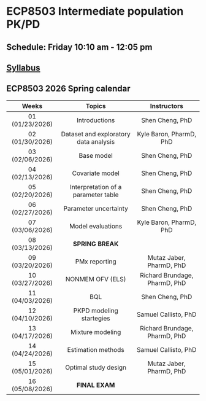 # ECP8503 Intermediate population PK/PD

## Schedule: Friday 10:10 am - 12:05 pm

## [Syllabus](https://docs.google.com/document/d/14ttVIYZN6z524rzcIPDj6ZXysdQVEq_-/edit)

## ECP8503 2026 Spring calendar

| Weeks            | Topics                                               | Instructors                      |
|:----------------:|:----------------------------------------------------:|:--------------------------------:|
| 01 (01/23/2026)  | Introductions                                        | Shen Cheng, PhD                  |
| 02 (01/30/2026)  | Dataset and exploratory data analysis                | Kyle Baron, PharmD, PhD          |
| 03 (02/06/2026)  | Base model                                           | Shen Cheng, PhD                  |
| 04 (02/13/2026)  | Covariate model                                      | Shen Cheng, PhD                  |
| 05 (02/20/2026)  | Interpretation of a parameter table                  | Shen Cheng, PhD                  |
| 06 (02/27/2026)  | Parameter uncertainty                                | Shen Cheng, PhD                  |
| 07 (03/06/2026)  | Model evaluations                                    | Kyle Baron, PharmD, PhD          |
| 08 (03/13/2026)  | **SPRING BREAK**                                     |                                  |
| 09 (03/20/2026)  | PMx reporting                                        | Mutaz Jaber, PharmD, PhD         |
| 10 (03/27/2026)  | NONMEM OFV (ELS)                                     | Richard Brundage, PharmD, PhD    |
| 11 (04/03/2026)  | BQL                                                  | Shen Cheng, PhD                  |
| 12 (04/10/2026)  | PKPD modeling startegies                             | Samuel Callisto, PhD             |
| 13 (04/17/2026)  | Mixture modeling                                     | Richard Brundage, PharmD, PhD    |
| 14 (04/24/2026)  | Estimation methods                                   | Samuel Callisto, PhD             |
| 15 (05/01/2026)  | Optimal study design                                 | Mutaz Jaber, PharmD, PhD         |
| 16 (05/08/2026)  | **FINAL EXAM**                                       |                                  |
